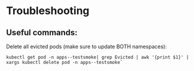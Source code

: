# Troubleshooting

## Useful commands:

Delete all evicted pods (make sure to update BOTH namespaces):

```
kubectl get pod -n apps--testsmoke| grep Evicted | awk '{print $1}' | xargs kubectl delete pod -n apps--testsmoke`
```